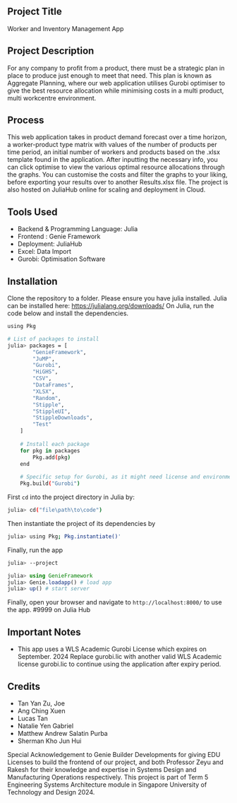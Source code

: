 ## Project Title 
Worker and Inventory Management App

## Project Description
For any company to profit from a product, there must be a strategic plan in place to produce just enough to meet that need. This plan is known as Aggregate Planning, where our web application utilises Gurobi optimiser to give the best resource allocation while minimising costs in a multi product, multi workcentre environment. 

## Process
This web application takes in product demand forecast over a time horizon, a worker-product type matrix with values of the number of products per time period, an initial number of workers and products based on the .xlsx template found in the application. After inputting the necessary info, you can click optimise to view the various optimal resource allocations through the graphs. You can customise the costs and filter the graphs to your liking, before exporting your results over to another Results.xlsx file. The project is also hosted on JuliaHub online for scaling and deployment in Cloud.

## Tools Used
- Backend & Programming Language: Julia
- Frontend : Genie Framework
- Deployment: JuliaHub
- Excel: Data Import
- Gurobi: Optimisation Software

## Installation

Clone the repository to a folder.
Please ensure you have julia installed. Julia can be installed here: https://julialang.org/downloads/ 
On Julia, run the code below and install the dependencies.

```bash
using Pkg

# List of packages to install
julia> packages = [
        "GenieFramework",
        "JuMP",
        "Gurobi",
        "HiGHS",
        "CSV",
        "DataFrames",
        "XLSX",
        "Random",
        "Stipple",
        "StippleUI",
        "StippleDownloads",
        "Test"
    ]
    
    # Install each package
    for pkg in packages
        Pkg.add(pkg)
    end
    
    # Specific setup for Gurobi, as it might need license and environment variables set up
    Pkg.build("Gurobi")
```

First `cd` into the project directory in Julia by:

```bash
julia> cd("file\path\to\code")
```

Then instantiate the project of its dependencies by

```bash
julia> using Pkg; Pkg.instantiate()'
```

Finally, run the app

```bash
julia> --project
```

```julia
julia> using GenieFramework
julia> Genie.loadapp() # load app
julia> up() # start server
```

Finally, open your browser and navigate to `http://localhost:8000/` to use the app. #9999 on Julia Hub

## Important Notes
- This app uses a WLS Academic Gurobi License which expires on September. 2024 Replace gurobi.lic with another valid WLS Academic license gurobi.lic to continue using the application after expiry period.

## Credits
- Tan Yan Zu, Joe
- Ang Ching Xuen
- Lucas Tan
- Natalie Yen Gabriel
- Matthew Andrew Salatin Purba
- Sherman Kho Jun Hui

Special Acknowledgement to Genie Builder Developments for giving EDU Licenses to build the frontend of our project, and both Professor Zeyu and Rakesh for their knowledge and expertise in Systems Design and Manufacturing Operations respectively. This project is part of Term 5 Engineering Systems Architecture module in Singapore University of Technology and Design 2024.


